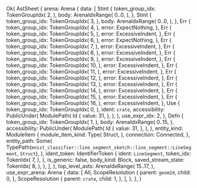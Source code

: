 Ok(
    AstSheet {
        arena: Arena {
            data: [
                Stmt {
                    token_group_idx: TokenGroupIdx(
                        2,
                    ),
                    body: ArenaIdxRange(
                        0..0,
                    ),
                },
                Stmt {
                    token_group_idx: TokenGroupIdx(
                        3,
                    ),
                    body: ArenaIdxRange(
                        0..0,
                    ),
                },
                Err {
                    token_group_idx: TokenGroupIdx(
                        4,
                    ),
                    error: ExpectNothing,
                },
                Err {
                    token_group_idx: TokenGroupIdx(
                        5,
                    ),
                    error: ExcessiveIndent,
                },
                Err {
                    token_group_idx: TokenGroupIdx(
                        6,
                    ),
                    error: ExpectNothing,
                },
                Err {
                    token_group_idx: TokenGroupIdx(
                        7,
                    ),
                    error: ExcessiveIndent,
                },
                Err {
                    token_group_idx: TokenGroupIdx(
                        8,
                    ),
                    error: ExcessiveIndent,
                },
                Err {
                    token_group_idx: TokenGroupIdx(
                        9,
                    ),
                    error: ExcessiveIndent,
                },
                Err {
                    token_group_idx: TokenGroupIdx(
                        10,
                    ),
                    error: ExcessiveIndent,
                },
                Err {
                    token_group_idx: TokenGroupIdx(
                        11,
                    ),
                    error: ExcessiveIndent,
                },
                Err {
                    token_group_idx: TokenGroupIdx(
                        12,
                    ),
                    error: ExcessiveIndent,
                },
                Err {
                    token_group_idx: TokenGroupIdx(
                        13,
                    ),
                    error: ExcessiveIndent,
                },
                Err {
                    token_group_idx: TokenGroupIdx(
                        14,
                    ),
                    error: ExcessiveIndent,
                },
                Err {
                    token_group_idx: TokenGroupIdx(
                        15,
                    ),
                    error: ExcessiveIndent,
                },
                Err {
                    token_group_idx: TokenGroupIdx(
                        16,
                    ),
                    error: ExcessiveIndent,
                },
                Use {
                    token_group_idx: TokenGroupIdx(
                        0,
                    ),
                    ident: `crate`,
                    accessibility: PublicUnder(
                        ModulePath(
                            Id {
                                value: 31,
                            },
                        ),
                    ),
                    use_expr_idx: 2,
                },
                Defn {
                    token_group_idx: TokenGroupIdx(
                        1,
                    ),
                    body: ArenaIdxRange(
                        0..15,
                    ),
                    accessibility: PublicUnder(
                        ModulePath(
                            Id {
                                value: 31,
                            },
                        ),
                    ),
                    entity_kind: ModuleItem {
                        module_item_kind: Type(
                            Struct,
                        ),
                        connection: Connected,
                    },
                    entity_path: Some(
                        TypePath(`mnist_classifier::line_segment_sketch::line_segment::LineSegment`, `Struct`),
                    ),
                    ident_token: IdentifierToken {
                        ident: `LineSegment`,
                        token_idx: TokenIdx(
                            7,
                        ),
                    },
                    is_generic: false,
                    body_kind: Block,
                    saved_stream_state: TokenIdx(
                        8,
                    ),
                },
            ],
        },
        top_level_asts: ArenaIdxRange(
            15..17,
        ),
        use_expr_arena: Arena {
            data: [
                All,
                ScopeResolution {
                    parent: `geom2d`,
                    child: 0,
                },
                ScopeResolution {
                    parent: `crate`,
                    child: 1,
                },
            ],
        },
    },
)